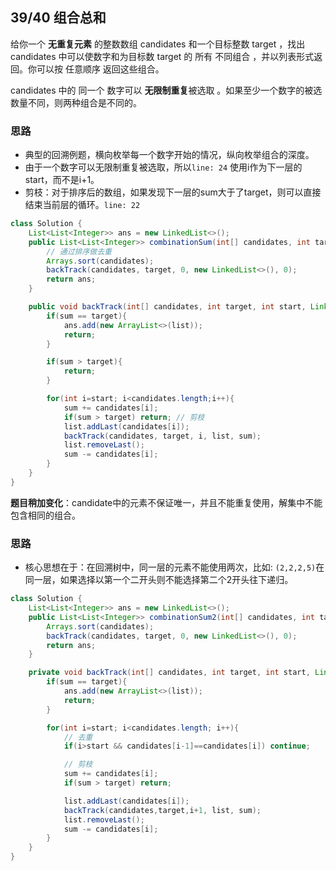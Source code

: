 ## 39/40 组合总和

给你一个 **无重复元素** 的整数数组 candidates 和一个目标整数 target ，找出 candidates 中可以使数字和为目标数 target 的 所有 不同组合 ，并以列表形式返回。你可以按 任意顺序 返回这些组合。

candidates 中的 同一个 数字可以 **无限制重复**被选取 。如果至少一个数字的被选数量不同，则两种组合是不同的。 

### 思路

- 典型的回溯例题，横向枚举每一个数字开始的情况，纵向枚举组合的深度。
- 由于一个数字可以无限制重复被选取，所以``line: 24`` 使用i作为下一层的start，而不是i+1。
- 剪枝：对于排序后的数组，如果发现下一层的sum大于了target，则可以直接结束当前层的循环。`line: 22`

```java
class Solution {
    List<List<Integer>> ans = new LinkedList<>();
    public List<List<Integer>> combinationSum(int[] candidates, int target) {
        // 通过排序做去重
        Arrays.sort(candidates);
        backTrack(candidates, target, 0, new LinkedList<>(), 0);
        return ans;
    }

    public void backTrack(int[] candidates, int target, int start, LinkedList<Integer> list, int sum){
        if(sum == target){
            ans.add(new ArrayList<>(list));
            return;
        }

        if(sum > target){
            return;
        }

        for(int i=start; i<candidates.length;i++){
            sum += candidates[i];
            if(sum > target) return; // 剪枝
            list.addLast(candidates[i]);
            backTrack(candidates, target, i, list, sum);
            list.removeLast();
            sum -= candidates[i];
        }
    }
}
```

**题目稍加变化**：candidate中的元素不保证唯一，并且不能重复使用，解集中不能包含相同的组合。

### 思路

- 核心思想在于：在回溯树中，同一层的元素不能使用两次，比如: ``(2,2,2,5)``在同一层，如果选择以第一个二开头则不能选择第二个2开头往下递归。

```java
class Solution {
    List<List<Integer>> ans = new LinkedList<>();
    public List<List<Integer>> combinationSum2(int[] candidates, int target) {
        Arrays.sort(candidates);
        backTrack(candidates, target, 0, new LinkedList<>(), 0);
        return ans;
    }

    private void backTrack(int[] candidates, int target, int start, LinkedList<Integer> list, int sum){
        if(sum == target){
            ans.add(new ArrayList<>(list));
            return;
        }

        for(int i=start; i<candidates.length; i++){
            // 去重
            if(i>start && candidates[i-1]==candidates[i]) continue;

            // 剪枝
            sum += candidates[i];
            if(sum > target) return;

            list.addLast(candidates[i]);
            backTrack(candidates,target,i+1, list, sum);
            list.removeLast();
            sum -= candidates[i];
        }
    }
}
```

